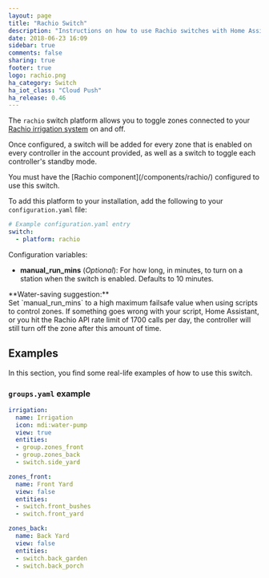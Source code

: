 ```yaml
---
layout: page
title: "Rachio Switch"
description: "Instructions on how to use Rachio switches with Home Assistant."
date: 2018-06-23 16:09
sidebar: true
comments: false
sharing: true
footer: true
logo: rachio.png
ha_category: Switch
ha_iot_class: "Cloud Push"
ha_release: 0.46
---
```


The `rachio` switch platform allows you to toggle zones connected to your [Rachio irrigation system](http://rachio.com/) on and off.

Once configured, a switch will be added for every zone that is enabled on every controller in the account provided, as well as a switch to toggle each controller's standby mode. 

<p class='note'>
You must have the [Rachio component](/components/rachio/) configured to use this switch.
</p>

To add this platform to your installation, add the following to your `configuration.yaml` file:

```yaml
# Example configuration.yaml entry
switch:
  - platform: rachio
```

Configuration variables:

- **manual_run_mins** (*Optional*): For how long, in minutes, to turn on a station when the switch is enabled. Defaults to 10 minutes.

<p class='note'>
**Water-saving suggestion:**<br>
Set `manual_run_mins` to a high maximum failsafe value when using scripts to control zones. If something goes wrong with your script, Home Assistant, or you hit the Rachio API rate limit of 1700 calls per day, the controller will still turn off the zone after this amount of time.
</p> 

## Examples

In this section, you find some real-life examples of how to use this switch.

### `groups.yaml` example

```yaml
irrigation:
  name: Irrigation
  icon: mdi:water-pump
  view: true
  entities:
  - group.zones_front
  - group.zones_back
  - switch.side_yard

zones_front:
  name: Front Yard
  view: false
  entities:
  - switch.front_bushes
  - switch.front_yard

zones_back:
  name: Back Yard
  view: false
  entities:
  - switch.back_garden
  - switch.back_porch
```

